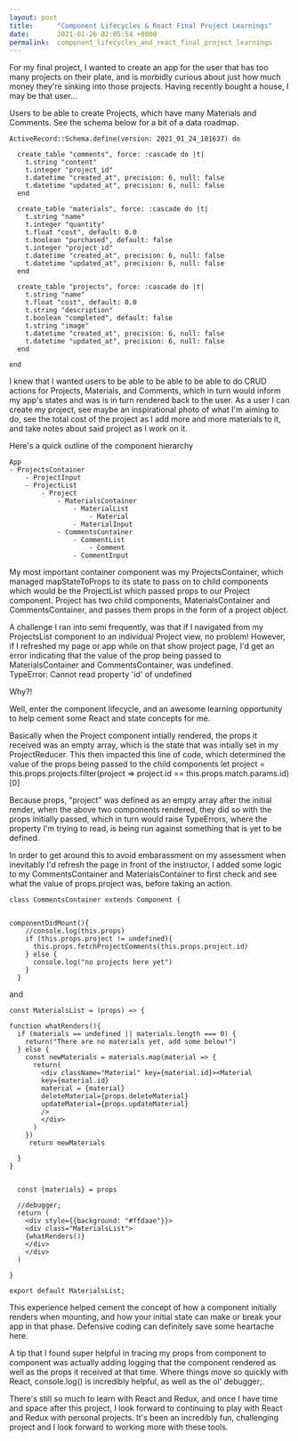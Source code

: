 ```yaml
---
layout: post
title:      "Component Lifecycles & React Final Project Learnings"
date:       2021-01-26 02:05:54 +0000
permalink:  component_lifecycles_and_react_final_project_learnings
---
```



For my final project, I wanted to create an app for the user that has too many projects on their plate, and is morbidly curious about just how much money they're sinking into those projects. Having recently bought a house, I may be that user...

Users to be able to create Projects, which have many Materials and Comments.  See the schema below for a bit of a data roadmap.

```
ActiveRecord::Schema.define(version: 2021_01_24_181637) do

  create_table "comments", force: :cascade do |t|
    t.string "content"
    t.integer "project_id"
    t.datetime "created_at", precision: 6, null: false
    t.datetime "updated_at", precision: 6, null: false
  end

  create_table "materials", force: :cascade do |t|
    t.string "name"
    t.integer "quantity"
    t.float "cost", default: 0.0
    t.boolean "purchased", default: false
    t.integer "project_id"
    t.datetime "created_at", precision: 6, null: false
    t.datetime "updated_at", precision: 6, null: false
  end

  create_table "projects", force: :cascade do |t|
    t.string "name"
    t.float "cost", default: 0.0
    t.string "description"
    t.boolean "completed", default: false
    t.string "image"
    t.datetime "created_at", precision: 6, null: false
    t.datetime "updated_at", precision: 6, null: false
  end

end
```

I knew that I wanted users to be able to be able to be able to do CRUD actions for Projects, Materials, and Comments, which in turn would inform my app's states and was is in turn rendered back to the user. As a user I can create my project, see maybe an inspirational photo of what I'm aiming to do, see the total cost of the project as I add more and more materials to it, and take notes about said project as I work on it. 

Here's a quick outline of the component hierarchy
```
App
- ProjectsContainer
	- ProjectInput
	- ProjectList
		- Project
			- MaterialsContainer
				- MaterialList
					- Material
				- MaterialInput
			- CommentsContainer
				- CommentList
					- Comment
				- CommentInput
```

My most important container component was my ProjectsContainer, which managed mapStateToProps to its state to pass on to child components which would be the ProjectList which passed props to our Project component. Project has two child components, MaterialsContainer and CommentsContainer, and passes them props in the form of a project object.

A challenge I ran into semi frequently, was that if I navigated from my ProjectsList component to an individual Project view, no problem! However, if I refreshed my page or app while on that show project page, I'd get an error indicating that the value of the prop being passed to MaterialsContainer and CommentsContainer, was undefined.  
TypeError: Cannot read property 'id' of undefined

Why?! 

Well, enter the component lifecycle, and an awesome learning opportunity to help cement some React and state concepts for me. 

Basically when the Project component intially rendered, the props it received was an empty array, which is the state that was intially set in my ProjectReducer. This then impacted this line of code, which determined the value of the props being passed to the child components
let project = this.props.projects.filter(project => project.id == this.props.match.params.id)[0]

<MaterialsContainer project={project}/>
<CommentsContainer project={project}/>

Because props, "project" was defined as an empty array after the initial render, when the above two components rendered, they did so with the props initially passed, which in turn would raise TypeErrors, where the property I'm trying to read, is being run against something that is yet to be defined. 

In order to get around this to avoid embarassment on my assessment when inevitably I'd refresh the page in front of the instructor, I added some logic to my CommentsContainer and MaterialsContainer to first check and see what the value of props.project was, before taking an action.

```
class CommentsContainer extends Component {

  
componentDidMount(){
    //console.log(this.props)
    if (this.props.project != undefined){
      this.props.fetchProjectComments(this.props.project.id)
    } else {
      console.log("no projects here yet")
    }
  }
```

and
```
const MaterialsList = (props) => {

function whatRenders(){
  if (materials == undefined || materials.length === 0) {
    return("There are no materials yet, add some below!")
  } else {
    const newMaterials = materials.map(material => {
      return(
        <div className="Material" key={material.id}><Material
        key={material.id}
        material = {material}
        deleteMaterial={props.deleteMaterial}
        updateMaterial={props.updateMaterial}
        />
        </div>
      )
    })
     return newMaterials

  }
}


  const {materials} = props

  //debugger;
  return (
    <div style={{background: "#ffdaae"}}>
    <div class="MaterialsList">
    {whatRenders()}
    </div>
    </div>
  )

}

export default MaterialsList;
```

This experience helped cement the concept of how a component initially renders when mounting, and how your initial state can make or break your app in that phase. Defensive coding can definitely save some heartache here. 

A tip that I found super helpful in tracing my props from component to component was actually adding logging that the component rendered as well as the props it received at that time.  Where things move so quickly with React, console.log() is incredibly helpful, as well as the ol' debugger;.

There's still so much to learn with React and Redux, and once I have time and space after this project, I look forward to continuing to play with React and Redux with personal projects. It's been an incredibly fun, challenging project and I look forward to working more with these tools. 





